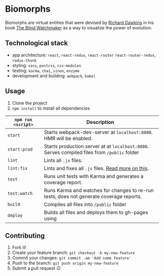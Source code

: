 # Biomorphs

Biomorphs are virtual entities that were devised by [Richard Dawkins](https://richarddawkins.net/) in his book [The Blind Watchmaker](http://www.amazon.com/The-Blind-Watchmaker-Evidence-Evolution/dp/0393315703) as a way to visualize the power of evolution.

## Technological stack

  - app architecture: `react`, `react-redux`, `react-router` `react-router-redux`, `redux-thunk`
  - styling: `sass`, `postcss`, `css-modules`
  - testing: `karma`, `chai`, `sinon`, `enzyme`
  - development and building: `webpack`, `babel`

## Usage
  
  1. Clone the project
  2. `npm install` to install all dependencies

|`npm run <script>`|Description|
|------------------|-----------|
|`start`|Starts webpack-dev-server at `localhost:8080`. HMR will be enabled.|
|`start:prod`|Starts production server at at `localhost:8080`. Serves compiled files from `/public` folder|
|`lint`|Lints all `.js` files.|
|`lint:fix`|Lints and fixes all `.js` files. [Read more on this](http://eslint.org/docs/user-guide/command-line-interface.html#fix).|
|`test`|Runs unit tests with Karma and generates a coverage report.|
|`test:watch`|Runs Karma and watches for changes to re-run tests; does not generate coverage reports.|
|`build`|Compiles all files into `/public` folder|
|`deploy`|Builds all files and deploys them to gh-pages using|

## Contributing

1. Fork it!
2. Create your feature branch: `git checkout -b my-new-feature`
3. Commit your changes: `git commit -am 'Add some feature'`
4. Push to the branch: `git push origin my-new-feature`
5. Submit a pull request :D
